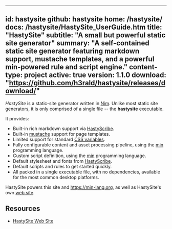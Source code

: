 -----
id: hastysite
github: hastysite
home: /hastysite/
docs: /hastysite/HastySite_UserGuide.htm
title: "HastySite"
subtitle: "A small but powerful static site generator"
summary: "A self-contained static site generator featuring markdown support, mustache templates, and a powerful min-powered rule and script engine."
content-type: project
active: true
version: 1.1.0
download: "https://github.com/h3rald/hastysite/releases/download/"
-----

*HastySite* is a static-site generator written in [Nim](https://nim-lang.org). Unlike most static site generators, it is only comprised of a single file -- the **hastysite** executable. 

It provides:

* Built-in rich markdown support via [HastyScribe](https://h3rald.com/hastyscribe).
* Built-in [mustache](https://mustache.github.io/) support for page templates.
* Limited support for standard [CSS variables](https://developer.mozilla.org/en-US/docs/Web/CSS/Using_CSS_variables).
* Fully configurable content and asset processing pipeline, using the [min](https://min-lang.org) programming language.
* Custom script definition, using the [min](https://min-lang.org) programming language.
* Default stylesheet and fonts from [HastyScribe](https://h3rald.com/hastyscribe).
* Default scripts and rules to get started quickly.
* All packed in a single executable file, with no dependencies, available for the most common desktop platforms.

HastySite powers this site and <https://min-lang.org>, as well as HastySite's own [web site](https://hastysite.h3rald.com).

## Resources

* [HastySite Web Site](https://hastysite.h3rald.com)


